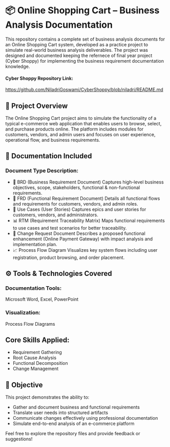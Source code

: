 # 📦 Online Shopping Cart – Business Analysis Documentation

This repository contains a complete set of business analysis documents for an Online Shopping Cart system, developed as a practice project to simulate real-world business analysis deliverables. The project was designed and documented keeping the refernece of final year project (Cyber Shoppy) for implementing the business requirement documentation knowledge.

#### Cyber Shoppy Repository Link: 
https://github.com/NiladriGoswami/CyberShoppy/blob/niladri/README.md

## 📘 Project Overview
The Online Shopping Cart project aims to simulate the functionality of a typical e-commerce web application that enables users to browse, select, and purchase products online. The platform includes modules for customers, vendors, and admin users and focuses on user experience, operational flow, and business requirements.

## 🧾 Documentation Included

### Document Type	Description:
* 📄 BRD (Business Requirement Document)	Captures high-level business objectives, scope, stakeholders, functional & non-functional requirements.
* 📄 FRD (Functional Requirement Document)	Details all functional flows and requirements for customers, vendors, and admin roles.
* 📄 Use Cases (User Stories)	Captures epics and user stories for customers, vendors, and administrators.
* 📊 RTM (Requirement Traceability Matrix)	Maps functional requirements to use cases and test scenarios for better traceability.
* 🔄 Change Request Document	Describes a proposed functional enhancement (Online Payment Gateway) with impact analysis and implementation plan.
* 📈 Process Flow Diagram	Visualizes key system flows including user registration, product browsing, and order placement.

## ⚙️ Tools & Technologies Covered
  ### Documentation Tools: 
  Microsoft Word, Excel, PowerPoint

  ### Visualization: 
  Process Flow Diagrams

## Core Skills Applied: 
* Requirement Gathering
* Root Cause Analysis
* Functional Decomposition
* Change Management

## 📌 Objective
This project demonstrates the ability to:

* Gather and document business and functional requirements
* Translate user needs into structured artifacts
* Communicate changes effectively using professional documentation
* Simulate end-to-end analysis of an e-commerce platform

Feel free to explore the repository files and provide feedback or suggestions!
